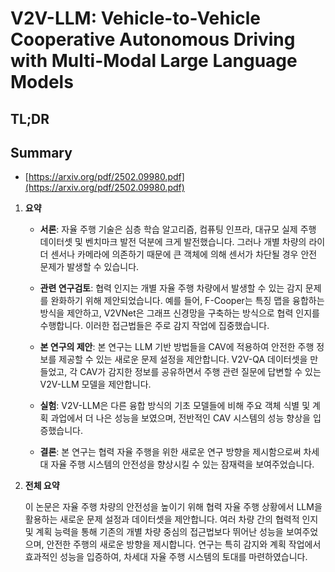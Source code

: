 # V2V-LLM: Vehicle-to-Vehicle Cooperative Autonomous Driving with Multi-Modal Large Language Models
## TL;DR
## Summary
- [https://arxiv.org/pdf/2502.09980.pdf](https://arxiv.org/pdf/2502.09980.pdf)

1. **요약**

   - **서론**: 자율 주행 기술은 심층 학습 알고리즘, 컴퓨팅 인프라, 대규모 실제 주행 데이터셋 및 벤치마크 발전 덕분에 크게 발전했습니다. 그러나 개별 차량의 라이더 센서나 카메라에 의존하기 때문에 큰 객체에 의해 센서가 차단될 경우 안전 문제가 발생할 수 있습니다.

   - **관련 연구검토**: 협력 인지는 개별 자율 주행 차량에서 발생할 수 있는 감지 문제를 완화하기 위해 제안되었습니다. 예를 들어, F-Cooper는 특징 맵을 융합하는 방식을 제안하고, V2VNet은 그래프 신경망을 구축하는 방식으로 협력 인지를 수행합니다. 이러한 접근법들은 주로 감지 작업에 집중했습니다.

   - **본 연구의 제안**: 본 연구는 LLM 기반 방법들을 CAV에 적용하여 안전한 주행 정보를 제공할 수 있는 새로운 문제 설정을 제안합니다. V2V-QA 데이터셋을 만들었고, 각 CAV가 감지한 정보를 공유하면서 주행 관련 질문에 답변할 수 있는 V2V-LLM 모델을 제안합니다.

   - **실험**: V2V-LLM은 다른 융합 방식의 기초 모델들에 비해 주요 객체 식별 및 계획 과업에서 더 나은 성능을 보였으며, 전반적인 CAV 시스템의 성능 향상을 입증했습니다.

   - **결론**: 본 연구는 협력 자율 주행을 위한 새로운 연구 방향을 제시함으로써 차세대 자율 주행 시스템의 안전성을 향상시킬 수 있는 잠재력을 보여주었습니다.

2. **전체 요약**
   
   이 논문은 자율 주행 차량의 안전성을 높이기 위해 협력 자율 주행 상황에서 LLM을 활용하는 새로운 문제 설정과 데이터셋을 제안합니다. 여러 차량 간의 협력적 인지 및 계획 능력을 통해 기존의 개별 차량 중심의 접근법보다 뛰어난 성능을 보여주었으며, 안전한 주행의 새로운 방향을 제시합니다. 연구는 특히 감지와 계획 작업에서 효과적인 성능을 입증하여, 차세대 자율 주행 시스템의 토대를 마련하였습니다.